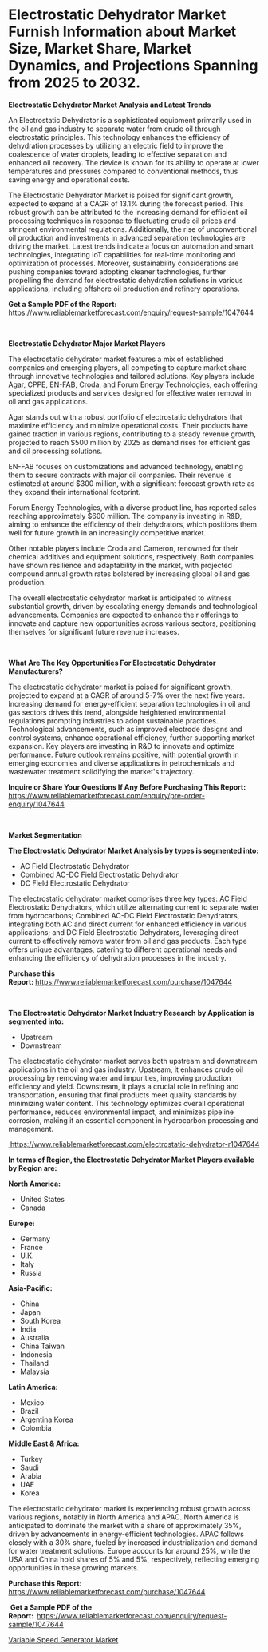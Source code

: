 <p><h1>Electrostatic Dehydrator Market Furnish Information about Market Size, Market Share, Market Dynamics, and Projections Spanning from 2025 to 2032.</h1></p><p><strong>Electrostatic Dehydrator Market Analysis and Latest Trends</strong></p>
<p><p>An Electrostatic Dehydrator is a sophisticated equipment primarily used in the oil and gas industry to separate water from crude oil through electrostatic principles. This technology enhances the efficiency of dehydration processes by utilizing an electric field to improve the coalescence of water droplets, leading to effective separation and enhanced oil recovery. The device is known for its ability to operate at lower temperatures and pressures compared to conventional methods, thus saving energy and operational costs.</p><p>The Electrostatic Dehydrator Market is poised for significant growth, expected to expand at a CAGR of 13.1% during the forecast period. This robust growth can be attributed to the increasing demand for efficient oil processing techniques in response to fluctuating crude oil prices and stringent environmental regulations. Additionally, the rise of unconventional oil production and investments in advanced separation technologies are driving the market. Latest trends indicate a focus on automation and smart technologies, integrating IoT capabilities for real-time monitoring and optimization of processes. Moreover, sustainability considerations are pushing companies toward adopting cleaner technologies, further propelling the demand for electrostatic dehydration solutions in various applications, including offshore oil production and refinery operations.</p></p>
<p><strong>Get a Sample PDF of the Report:&nbsp;</strong> <a href="https://www.reliablemarketforecast.com/enquiry/request-sample/1047644?utm_campaign=1834&utm_medium=2&utm_source=Github&utm_content=ia&utm_term=13022025&utm_id=electrostatic-dehydrator">https://www.reliablemarketforecast.com/enquiry/request-sample/1047644</a></p>
<p>&nbsp;</p>
<p><strong>Electrostatic Dehydrator Major Market Players</strong></p>
<p><p>The electrostatic dehydrator market features a mix of established companies and emerging players, all competing to capture market share through innovative technologies and tailored solutions. Key players include Agar, CPPE, EN-FAB, Croda, and Forum Energy Technologies, each offering specialized products and services designed for effective water removal in oil and gas applications.</p><p>Agar stands out with a robust portfolio of electrostatic dehydrators that maximize efficiency and minimize operational costs. Their products have gained traction in various regions, contributing to a steady revenue growth, projected to reach $500 million by 2025 as demand rises for efficient gas and oil processing solutions.</p><p>EN-FAB focuses on customizations and advanced technology, enabling them to secure contracts with major oil companies. Their revenue is estimated at around $300 million, with a significant forecast growth rate as they expand their international footprint.</p><p>Forum Energy Technologies, with a diverse product line, has reported sales reaching approximately $600 million. The company is investing in R&D, aiming to enhance the efficiency of their dehydrators, which positions them well for future growth in an increasingly competitive market.</p><p>Other notable players include Croda and Cameron, renowned for their chemical additives and equipment solutions, respectively. Both companies have shown resilience and adaptability in the market, with projected compound annual growth rates bolstered by increasing global oil and gas production.</p><p>The overall electrostatic dehydrator market is anticipated to witness substantial growth, driven by escalating energy demands and technological advancements. Companies are expected to enhance their offerings to innovate and capture new opportunities across various sectors, positioning themselves for significant future revenue increases.</p></p>
<p>&nbsp;</p>
<p><strong>What Are The Key Opportunities For Electrostatic Dehydrator Manufacturers?</strong></p>
<p><p>The electrostatic dehydrator market is poised for significant growth, projected to expand at a CAGR of around 5-7% over the next five years. Increasing demand for energy-efficient separation technologies in oil and gas sectors drives this trend, alongside heightened environmental regulations prompting industries to adopt sustainable practices. Technological advancements, such as improved electrode designs and control systems, enhance operational efficiency, further supporting market expansion. Key players are investing in R&D to innovate and optimize performance. Future outlook remains positive, with potential growth in emerging economies and diverse applications in petrochemicals and wastewater treatment solidifying the market's trajectory.</p></p>
<p><strong>Inquire or Share Your Questions If Any Before Purchasing This Report:</strong> <a href="https://www.reliablemarketforecast.com/enquiry/pre-order-enquiry/1047644?utm_campaign=1834&utm_medium=2&utm_source=Github&utm_content=ia&utm_term=13022025&utm_id=electrostatic-dehydrator">https://www.reliablemarketforecast.com/enquiry/pre-order-enquiry/1047644</a></p>
<p>&nbsp;</p>
<p><strong>Market Segmentation</strong></p>
<p><strong>The Electrostatic Dehydrator Market Analysis by types is segmented into:</strong></p>
<p><ul><li>AC Field Electrostatic Dehydrator</li><li>Combined AC-DC Field Electrostatic Dehydrator</li><li>DC Field Electrostatic Dehydrator</li></ul></p>
<p><p>The electrostatic dehydrator market comprises three key types: AC Field Electrostatic Dehydrators, which utilize alternating current to separate water from hydrocarbons; Combined AC-DC Field Electrostatic Dehydrators, integrating both AC and direct current for enhanced efficiency in various applications; and DC Field Electrostatic Dehydrators, leveraging direct current to effectively remove water from oil and gas products. Each type offers unique advantages, catering to different operational needs and enhancing the efficiency of dehydration processes in the industry.</p></p>
<p><strong>Purchase this Report:&nbsp;</strong><a href="https://www.reliablemarketforecast.com/purchase/1047644?utm_campaign=1834&utm_medium=2&utm_source=Github&utm_content=ia&utm_term=13022025&utm_id=electrostatic-dehydrator">https://www.reliablemarketforecast.com/purchase/1047644</a></p>
<p>&nbsp;</p>
<p><strong>The Electrostatic Dehydrator Market Industry Research by Application is segmented into:</strong></p>
<p><ul><li>Upstream</li><li>Downstream</li></ul></p>
<p><p>The electrostatic dehydrator market serves both upstream and downstream applications in the oil and gas industry. Upstream, it enhances crude oil processing by removing water and impurities, improving production efficiency and yield. Downstream, it plays a crucial role in refining and transportation, ensuring that final products meet quality standards by minimizing water content. This technology optimizes overall operational performance, reduces environmental impact, and minimizes pipeline corrosion, making it an essential component in hydrocarbon processing and management.</p></p>
<p><a href="https://www.reliablemarketforecast.com/electrostatic-dehydrator-r1047644?utm_campaign=1834&utm_medium=2&utm_source=Github&utm_content=ia&utm_term=13022025&utm_id=electrostatic-dehydrator">&nbsp;https://www.reliablemarketforecast.com/electrostatic-dehydrator-r1047644</a></p>
<p><strong>In terms of Region, the Electrostatic Dehydrator Market Players available by Region are:</strong></p>
<p>
    <p> <strong> North America: </strong>
        <ul>
            <li>United States</li>
            <li>Canada</li>
        </ul>
        </p> 
    <p> <strong> Europe: </strong>
        <ul>
            <li>Germany</li>
            <li>France</li>
            <li>U.K.</li>
            <li>Italy</li>
            <li>Russia</li>
        </ul>
        </p> 
    <p> <strong> Asia-Pacific: </strong>
        <ul>
            <li>China</li>
            <li>Japan</li>
            <li>South Korea</li>
            <li>India</li>
            <li>Australia</li>
            <li>China Taiwan</li>
            <li>Indonesia</li>
            <li>Thailand</li>
            <li>Malaysia</li>
        </ul>
        </p> 
    <p> <strong> Latin America: </strong>
        <ul>
            <li>Mexico</li>
            <li>Brazil</li>
            <li>Argentina Korea</li>
            <li>Colombia</li>
        </ul>
        </p> 
    <p> <strong> Middle East & Africa: </strong>
        <ul>
            <li>Turkey</li>
            <li>Saudi</li>
            <li>Arabia</li>
            <li>UAE</li>
            <li>Korea</li>
        </ul>
    </p>
    </p>
<p><p>The electrostatic dehydrator market is experiencing robust growth across various regions, notably in North America and APAC. North America is anticipated to dominate the market with a share of approximately 35%, driven by advancements in energy-efficient technologies. APAC follows closely with a 30% share, fueled by increased industrialization and demand for water treatment solutions. Europe accounts for around 25%, while the USA and China hold shares of 5% and 5%, respectively, reflecting emerging opportunities in these growing markets.</p></p>
<p><strong>Purchase this Report: </strong><a href="https://www.reliablemarketforecast.com/purchase/1047644?utm_campaign=1834&utm_medium=2&utm_source=Github&utm_content=ia&utm_term=13022025&utm_id=electrostatic-dehydrator">https://www.reliablemarketforecast.com/purchase/1047644</a></p>
<p>&nbsp;<strong>Get a Sample PDF of the Report:&nbsp;&nbsp;</strong><a href="https://www.reliablemarketforecast.com/enquiry/request-sample/1047644?utm_campaign=1834&utm_medium=2&utm_source=Github&utm_content=ia&utm_term=13022025&utm_id=electrostatic-dehydrator">https://www.reliablemarketforecast.com/enquiry/request-sample/1047644</a></p>
<p><strong></strong></p>
<p><p><a href="https://github.com/ashepherd82/Market-Research-Report-List-7/blob/main/variable-speed-generator-market.md?utm_campaign=1834&utm_medium=2&utm_source=Github&utm_content=ia&utm_term=13022025&utm_id=electrostatic-dehydrator">Variable Speed Generator Market</a></p></p>
